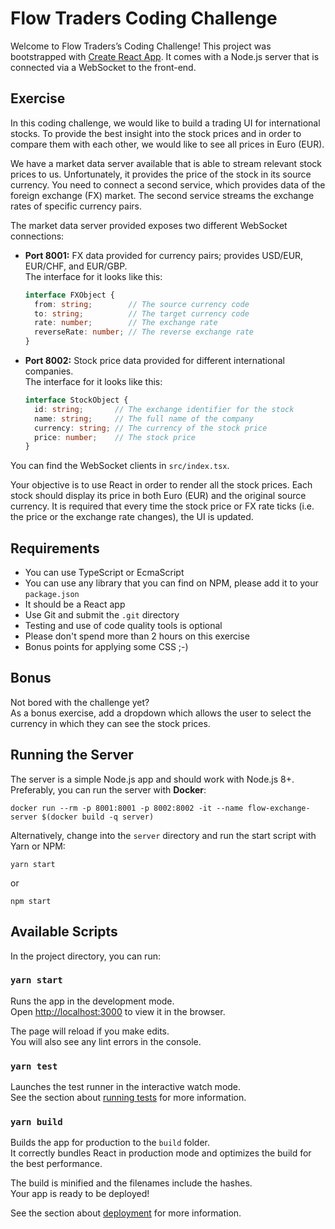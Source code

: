 Flow Traders Coding Challenge
=============================

Welcome to Flow Traders’s Coding Challenge!
This project was bootstrapped with [Create React App](https://github.com/facebook/create-react-app).
It comes with a Node.js server that is connected via a WebSocket to the front-end.


Exercise
--------

In this coding challenge, we would like to build a trading UI for international stocks.
To provide the best insight into the stock prices and in order to compare them with each other, we would like to see all prices in Euro (EUR).

We have a market data server available that is able to stream relevant stock prices to us.
Unfortunately, it provides the price of the stock in its source currency.
You need to connect a second service, which provides data of the foreign exchange (FX) market.
The second service streams the exchange rates of specific currency pairs.

The market data server provided exposes two different WebSocket connections:

- **Port 8001:** FX data provided for currency pairs; provides USD/EUR, EUR/CHF, and EUR/GBP.<br/>
  The interface for it looks like this:
  ```typescript
  interface FXObject {
    from: string;        // The source currency code
    to: string;          // The target currency code
    rate: number;        // The exchange rate
    reverseRate: number; // The reverse exchange rate
  }
  ```
- **Port 8002:** Stock price data provided for different international companies.<br/>
  The interface for it looks like this:
  ```typescript
  interface StockObject {
    id: string;       // The exchange identifier for the stock
    name: string;     // The full name of the company 
    currency: string; // The currency of the stock price
    price: number;    // The stock price
  }
  ```

You can find the WebSocket clients in `src/index.tsx`.

Your objective is to use React in order to render all the stock prices.
Each stock should display its price in both Euro (EUR) and the original source currency.
It is required that every time the stock price or FX rate ticks (i.e. the price or the exchange rate changes), the UI is updated.


Requirements
------------

- You can use TypeScript or EcmaScript
- You can use any library that you can find on NPM, please add it to your `package.json`
- It should be a React app
- Use Git and submit the `.git` directory
- Testing and use of code quality tools is optional
- Please don't spend more than 2 hours on this exercise
- Bonus points for applying some CSS ;-)


Bonus
-----

Not bored with the challenge yet?<br/>
As a bonus exercise, add a dropdown which allows the user to select the currency in which they can see the stock prices.


Running the Server
------------------

The server is a simple Node.js app and should work with Node.js 8+.
Preferably, you can run the server with **Docker**:

    docker run --rm -p 8001:8001 -p 8002:8002 -it --name flow-exchange-server $(docker build -q server)

Alternatively, change into the `server` directory and run the start script with Yarn or NPM:

    yarn start

or

    npm start


Available Scripts
-----------------

In the project directory, you can run:

### `yarn start`

Runs the app in the development mode.<br />
Open [http://localhost:3000](http://localhost:3000) to view it in the browser.

The page will reload if you make edits.<br />
You will also see any lint errors in the console.

### `yarn test`

Launches the test runner in the interactive watch mode.<br />
See the section about [running tests](https://facebook.github.io/create-react-app/docs/running-tests) for more information.

### `yarn build`

Builds the app for production to the `build` folder.<br />
It correctly bundles React in production mode and optimizes the build for the best performance.

The build is minified and the filenames include the hashes.<br />
Your app is ready to be deployed!

See the section about [deployment](https://facebook.github.io/create-react-app/docs/deployment) for more information.
